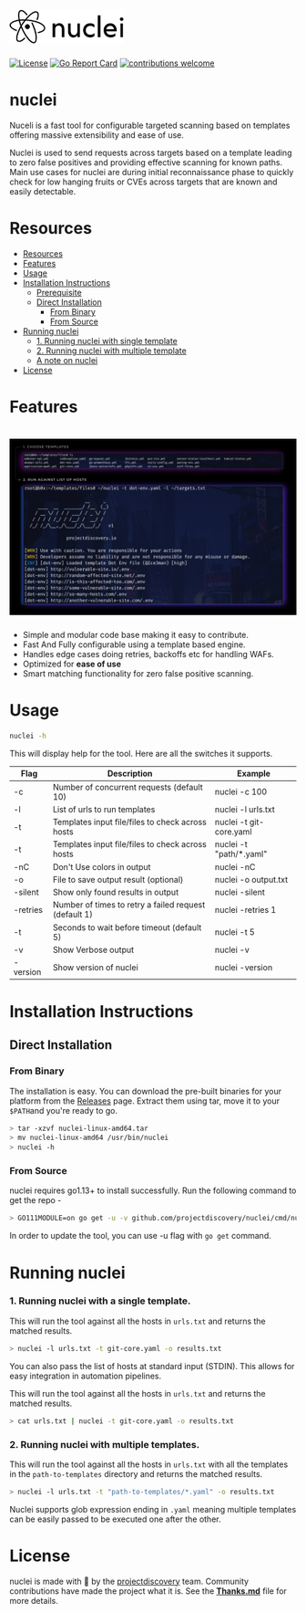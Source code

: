 
<h1 align="left">
  <img src="static/nuclei-logo.png" alt="nuclei" width="200px"></a>
  <br>
</h1>

[![License](https://img.shields.io/badge/license-MIT-_red.svg)](https://opensource.org/licenses/MIT)
[![Go Report Card](https://goreportcard.com/badge/github.com/projectdiscovery/nuclei)](https://goreportcard.com/report/github.com/projectdiscovery/nuclei)
[![contributions welcome](https://img.shields.io/badge/contributions-welcome-brightgreen.svg?style=flat)](https://github.com/projectdiscovery/nuclei/issues)

# nuclei

Nuceli is a fast tool for configurable targeted scanning based on templates offering massive extensibility and ease of use.

Nuclei is used to send requests across targets based on a template leading to zero false positives and providing effective scanning for known paths. Main use cases for nuclei are during initial reconnaissance phase to quickly check for low hanging fruits or CVEs across targets that are known and easily detectable.

# Resources
- [Resources](#resources)
- [Features](#features)
- [Usage](#usage)
- [Installation Instructions](#installation-instructions)
  - [Prerequisite](#prerequisite)
  - [Direct Installation](#direct-installation)
    - [From Binary](#from-binary)
    - [From Source](#from-source)
- [Running nuclei](#running-nuclei)
    - [1. Running nuclei with single template](#1-running-nuclei-with-a-single-template)
    - [2. Running nuclei with multiple template](#2-running-nuclei-with-a-multiple-template)
    - [A note on nuclei](#a-note-on-nuclei)
- [License](#license)

 # Features

<h1 align="left">
  <img src="static/nuclei-run.jpg" alt="nuclei" width="700px"></a>
  <br>
</h1>

 - Simple and modular code base making it easy to contribute.
 - Fast And Fully configurable using a template based engine.
 - Handles edge cases doing retries, backoffs etc for handling WAFs.
 - Optimized for **ease of use**
 - Smart matching functionality for zero false positive scanning.

# Usage

```bash
nuclei -h
```

This will display help for the tool. Here are all the switches it supports.

| Flag     | Description                                           | Example                    |
|----------|-------------------------------------------------------|----------------------------|
| -c       | Number of concurrent requests (default 10)            | nuclei -c 100              |
| -l       | List of urls to run templates                         | nuclei -l urls.txt         |
| -t       | Templates input file/files to check across hosts      | nuclei -t git-core.yaml    |
| -t       | Templates input file/files to check across hosts      | nuclei -t "path/*.yaml"    |
| -nC      | Don't Use colors in output                            | nuclei -nC                 |
| -o       | File to save output result (optional)                 | nuclei -o output.txt       |
| -silent  | Show only found results in output                     | nuclei -silent             |
| -retries | Number of times to retry a failed request (default 1) | nuclei -retries 1          |
| -t       | Seconds to wait before timeout (default 5)            | nuclei -t 5                |
| -v       | Show Verbose output                                   | nuclei -v                  |
| -version | Show version of nuclei                                | nuclei -version            |


# Installation Instructions


## Direct Installation

### From Binary

The installation is easy. You can download the pre-built binaries for your platform from the [Releases](https://github.com/projectdiscovery/nuclei/releases/) page. Extract them using tar, move it to your `$PATH`and you're ready to go.

```bash
> tar -xzvf nuclei-linux-amd64.tar
> mv nuclei-linux-amd64 /usr/bin/nuclei
> nuclei -h
```

### From Source

nuclei requires go1.13+ to install successfully. Run the following command to get the repo - 

```bash
> GO111MODULE=on go get -u -v github.com/projectdiscovery/nuclei/cmd/nuclei
```

In order to update the tool, you can use -u flag with `go get` command.

# Running nuclei

### 1. Running nuclei with a single template. 

This will run the tool against all the hosts in `urls.txt` and returns the matched results. 

```bash
> nuclei -l urls.txt -t git-core.yaml -o results.txt
```

You can also pass the list of hosts at standard input (STDIN). This allows for easy integration in automation pipelines.

This will run the tool against all the hosts in `urls.txt` and returns the matched results. 

```bash
> cat urls.txt | nuclei -t git-core.yaml -o results.txt
```

### 2. Running nuclei with multiple templates. 

This will run the tool against all the hosts in `urls.txt` with all the templates in the `path-to-templates` directory and returns the matched results. 

```bash
> nuclei -l urls.txt -t "path-to-templates/*.yaml" -o results.txt 
```

Nuclei supports glob expression ending in `.yaml` meaning multiple templates can be easily passed to be executed one after the other.


# License

nuclei is made with 🖤 by the [projectdiscovery](https://projectdiscovery.io) team. Community contributions have made the project what it is. See the **[Thanks.md](https://github.com/projectdiscovery/nuclei/blob/master/THANKS.md)** file for more details.
